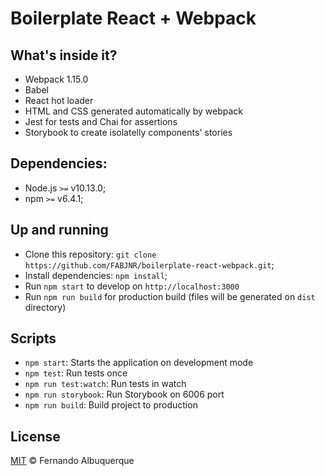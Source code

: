 # Boilerplate React + Webpack

## What's inside it?

* Webpack 1.15.0
* Babel
* React hot loader
* HTML and CSS generated automatically by webpack
* Jest for tests and Chai for assertions
* Storybook to create isolatelly components' stories

## Dependencies:

- Node.js `>=` v10.13.0;
- npm `>=` v6.4.1;

## Up and running

- Clone this repository: `git clone https://github.com/FABJNR/boilerplate-react-webpack.git`;
- Install dependencies: `npm install`;
- Run `npm start` to develop on `http://localhost:3000`
- Run `npm run build` for production build (files will be generated on `dist` directory)

## Scripts

- `npm start`: Starts the application on development mode
- `npm test`: Run tests once
- `npm run test:watch`: Run tests in watch 
- `npm run storybook`: Run Storybook on 6006 port
- `npm run build`: Build project to production

## License

[MIT](https://github.com/FABJNR/boilerplate-react-webpack/blob/master/LICENSE) &copy; Fernando Albuquerque
